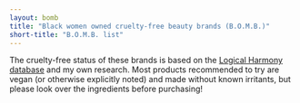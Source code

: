 ```yaml
---
layout: bomb
title: "Black women owned cruelty-free beauty brands (B.O.M.B.)"
short-title: "B.O.M.B. list"
---
```


The cruelty-free status of these brands is based on the [Logical Harmony database](logicalharmony.net/cruelty-free-vegan-brand-list) and my own research. Most products recommended to try are vegan (or otherwise explicitly noted) and made without known irritants, but please look over the ingredients before purchasing!
